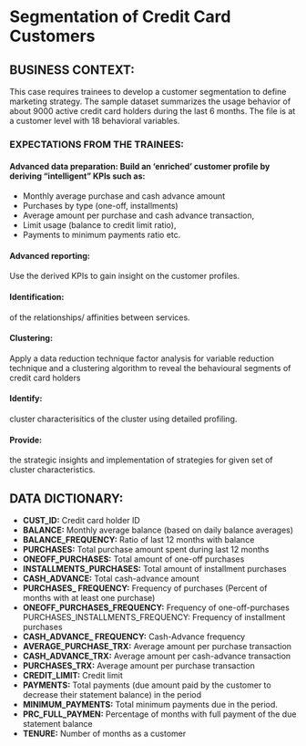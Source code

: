 # Segmentation of Credit Card Customers
## BUSINESS CONTEXT:
This case requires trainees to develop a customer segmentation to define marketing strategy. The sample dataset summarizes the usage behavior of about 9000 active credit card holders during the last 6 months. The file is at a customer level with 18 behavioral variables. 

### EXPECTATIONS FROM THE TRAINEES:
#### Advanced data preparation: Build an ‘enriched’ customer profile by deriving “intelligent” KPIs such as:
- Monthly average purchase and cash advance amount
- Purchases by type (one-off, installments)
- Average amount per purchase and cash advance transaction,
- Limit usage (balance to credit limit ratio),
- Payments to minimum payments ratio etc.
#### Advanced reporting: 
Use the derived KPIs to gain insight on the customer profiles.
#### Identification:
of the relationships/ affinities between services.
#### Clustering:
Apply a data reduction technique factor analysis for variable reduction technique and a clustering algorithm to reveal the behavioural segments of credit card holders
#### Identify:
cluster characterisitics of the cluster using detailed profiling.
#### Provide:
the strategic insights and implementation of strategies for given set of cluster characteristics.

## DATA DICTIONARY:
- **CUST_ID:** Credit card holder ID
- **BALANCE:** Monthly average balance (based on daily balance averages)
- **BALANCE_FREQUENCY:** Ratio of last 12 months with balance
- **PURCHASES:** Total purchase amount spent during last 12 months
- **ONEOFF_PURCHASES:** Total amount of one-off purchases
- **INSTALLMENTS_PURCHASES:** Total amount of installment purchases
- **CASH_ADVANCE:** Total cash-advance amount
- **PURCHASES_ FREQUENCY:** Frequency of purchases (Percent of months with at least one purchase)
- **ONEOFF_PURCHASES_FREQUENCY:** Frequency of one-off-purchases PURCHASES_INSTALLMENTS_FREQUENCY: Frequency of installment purchases
- **CASH_ADVANCE_ FREQUENCY:** Cash-Advance frequency
- **AVERAGE_PURCHASE_TRX:** Average amount per purchase transaction
- **CASH_ADVANCE_TRX:** Average amount per cash-advance transaction
- **PURCHASES_TRX:** Average amount per purchase transaction
- **CREDIT_LIMIT:** Credit limit
- **PAYMENTS:** Total payments (due amount paid by the customer to decrease their statement balance) in the period
- **MINIMUM_PAYMENTS:** Total minimum payments due in the period.
- **PRC_FULL_PAYMEN:** Percentage of months with full payment of the due statement balance
- **TENURE:** Number of months as a customer
